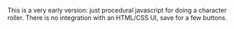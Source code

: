 This is a very early version: just procedural javascript for doing a character roller.  There is no integration with an HTML/CSS UI, save for a few buttons. 
